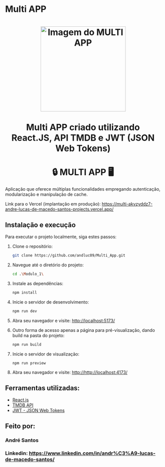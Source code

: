 # Multi APP

<h1 align="center">
<img title="Multi_APP" src="https://i.pinimg.com/736x/a6/a6/33/a6a6330fc75639b7f4bbe3c14bc6cedd.jpg" alt="Imagem do MULTI APP" width="275" />
<br><br>Multi APP criado utilizando React.JS, API TMDB e JWT (JSON Web Tokens)
</h1>

<h1 align="center">
    🔒 MULTI APP 🖥️
</h1>

Aplicação que oferece múltiplas funcionalidades empregando autenticação, modularização e manipulação de cache. 

Link para o Vercel (implantação em produção): https://multi-akvzyddz7-andre-lucas-de-macedo-santos-projects.vercel.app/

## Instalação e execução

Para executar o projeto localmente, siga estes passos:

1. Clone o repositório:

    ```bash
    git clone https://github.com/andluc09/Multi_App.git
    ```

2. Navegue até o diretório do projeto:

    ```bash
    cd .\Modulo_1\
    ```

3. Instale as dependências:

    ```bash
    npm install
    ```

4. Inicie o servidor de desenvolvimento:

    ```bash
    npm run dev
    ```

5. Abra seu navegador e visite: [ http://localhost:5173/]( http://localhost:5173/)

6. Outro forma de acesso apenas a página para pré-visualização, dando build na pasta do projeto:

    ```bash
    npm run build
    ```
7. Inicie o servidor de visualização:

    ```bash
    npm run preview
    ```
8. Abra seu navegador e visite: [ http://http://localhost:4173/]( http://http://localhost:4173/) 

## Ferramentas utilizadas:

* [React.js](https://react.dev/)
* [TMDB API](https://www.themoviedb.org/)
* [JWT - JSON Web Tokens](https://jwt.io/)

## Feito por:

### André Santos

### Linkedin: https://www.linkedin.com/in/andr%C3%A9-lucas-de-macedo-santos/
